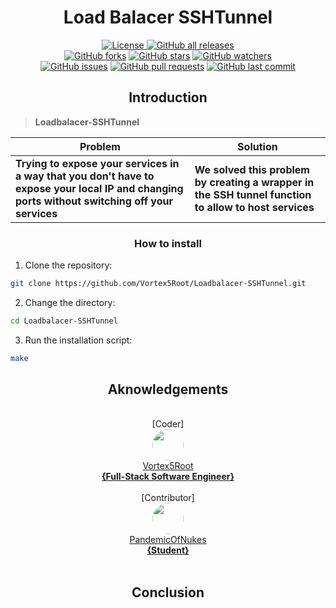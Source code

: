 <h1 align="center">Load Balacer SSHTunnel</h1>
<p align="center">
    <a href="https://github.com/Vortex5Root/Loadbalacer-SSHTunnel/blob/master/LICENSE"><img src="https://img.shields.io/github/license/Vortex5Root/Loadbalacer-SSHTunnel.svg" alt="License">
    <a href="https://github.com/Vortex5Root/Loadbalacer-SSHTunnel/releases"><img src="https://img.shields.io/github/downloads/Vortex5Root/Loadbalacer-SSHTunnel/total.svg" alt="GitHub all releases"></a><br>
    <a href="https://github.com/Vortex5Root/Loadbalacer-SSHTunnel/network"><img src="https://img.shields.io/github/forks/Vortex5Root/Loadbalacer-SSHTunnel.svg" alt="GitHub forks"></a>
    <a href="https://github.com/Vortex5Root/Loadbalacer-SSHTunnel/stargazers"><img src="https://img.shields.io/github/stars/Vortex5Root/Loadbalacer-SSHTunnel.svg" alt="GitHub stars"></a>
    <a href="https://github.com/Vortex5Root/Loadbalacer-SSHTunnel/watchers"><img src="https://img.shields.io/github/watchers/Vortex5Root/Loadbalacer-SSHTunnel.svg" alt="GitHub watchers"></a><br>
    <a href="https://github.com/Vortex5Root/Loadbalacer-SSHTunnel/issues"><img src="https://img.shields.io/github/issues/Vortex5Root/Loadbalacer-SSHTunnel.svg" alt="GitHub issues"></a>
    <a href="https://github.com/Vortex5Root/Loadbalacer-SSHTunnel/pulls"><img src="https://img.shields.io/github/issues-pr/Vortex5Root/Loadbalacer-SSHTunnel.svg" alt="GitHub pull requests"></a>
    <a href="https://github.com/Vortex5Root/Loadbalacer-SSHTunnel/commits/master"><img src="https://img.shields.io/github/last-commit/Vortex5Root/Loadbalacer-SSHTunnel.svg" alt="GitHub last commit"></a>
</p>

<h2 align="center">Introduction</h2>

> **Loadbalacer-SSHTunnel** 

| Problem | Solution |
| --- | --- |
| **Trying to expose your services in a way that you don't have to expose your local IP and changing ports without switching off your services** | **We solved this problem by creating a wrapper in the SSH tunnel function to allow to host services** |

<h3 align="center"> How to install </h3>

1. Clone the repository:
```bash
git clone https://github.com/Vortex5Root/Loadbalacer-SSHTunnel.git
```

2. Change the directory:
```bash
cd Loadbalacer-SSHTunnel
```

3. Run the installation script:
```bash
make
```

<h2 align="center"> Aknowledgements </h2>

<p align="center">
    <br>[Coder]<br>
    <a href="https://github.com/Vortex5Root"><img src=https://avatars.githubusercontent.com/u/102427260?s=200&v=4 width=50 style="border-radius: 50%;"><br>Vortex5Root <br><b>        {Full-Stack Software Engineer}</b></a><br>
    <br>[Contributor]<br>
    <a href="https://github.com/PandemicOfNukes"><img src=https://avatars.githubusercontent.com/u/59929476?s=200&v=4 width=50 style="border-radius: 50%;"><br>PandemicOfNukes <br><b>        {Student}</b></a><br><br>
</p>

<h2 align="center"> Conclusion </h2>
